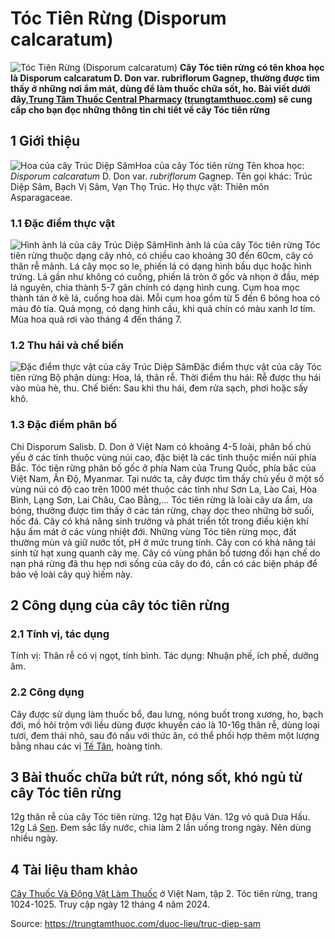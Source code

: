 # Tóc Tiên Rừng (Disporum calcaratum)

![Tóc Tiên Rừng \(Disporum calcaratum\)](https://trungtamthuoc.com/images/others/toc-tien-rung-hinh-anh-1565.jpg)
**Cây Tóc tiên rừng có tên khoa học là Disporum calcaratum D. Don var. rubriflorum Gagnep, thường được tìm thấy ở những nơi ẩm mát, dùng để làm thuốc chữa sốt, ho. Bài viết dưới đây,[Trung Tâm Thuốc Central Pharmacy](https://trungtamthuoc.com/ "Trung Tâm Thuốc Central Pharmacy") ([trungtamthuoc.com](https://trungtamthuoc.com/ "trungtamthuoc.com")) sẽ cung cấp cho bạn đọc những thông tin chi tiết về cây Tóc tiên rừng**
##  1 Giới thiệu
![Hoa của cây Trúc Diệp Sâm](https://trungtamthuoc.com/images/item/cay-truc-diep-sam-0.jpg)Hoa của cây Tóc tiên rừng
Tên khoa học: _Disporum calcaratum_ D. Don var. _rubriflorum_ Gagnep.
Tên gọi khác: Trúc Diệp Sâm, Bạch Vị Sâm, Vạn Thọ Trúc.
Họ thực vật: Thiên môn Asparagaceae.
### 1.1 Đặc điểm thực vật
![Hình ảnh lá của cây Trúc Diệp Sâm](https://trungtamthuoc.com/images/item/cay-truc-diep-sam-1.jpg)Hình ảnh lá của cây Tóc tiên rừng
Tóc tiên rừng thuộc dạng cây nhỏ, có chiều cao khoảng 30 đến 60cm, cây có thân rễ mảnh.
Lá cây mọc so le, phiến lá có dạng hình bầu dục hoặc hình trứng. Lá gần như không có cuống, phiến lá tròn ở gốc và nhọn ở đầu, mép lá nguyên, chia thành 5-7 gân chính có dạng hình cung.
Cụm hoa mọc thành tán ở kẽ lá, cuống hoa dài. Mỗi cụm hoa gồm từ 5 đến 6 bông hoa có màu đỏ tía.
Quả mọng, có dạng hình cầu, khi quả chín có màu xanh lơ tím.
Mùa hoa quả rơi vào tháng 4 đến tháng 7.
### 1.2 Thu hái và chế biến
![Đặc điểm thực vật của cây Trúc Diệp Sâm](https://trungtamthuoc.com/images/item/cay-truc-diep-sam-2.jpg)Đặc điểm thực vật của cây Tóc tiên rừng
Bộ phận dùng: Hoa, lá, thân rễ.
Thời điểm thu hái: Rễ được thu hái vào mùa hè, thu.
Chế biến: Sau khi thu hái, đem rửa sạch, phơi hoặc sấy khô.
### 1.3 Đặc điểm phân bố
Chi Disporum Salisb. D. Don ở Việt Nam có khoảng 4-5 loài, phân bố chủ yếu ở các tỉnh thuộc vùng núi cao, đặc biệt là các tỉnh thuộc miền núi phía Bắc.
Tóc tiên rừng phân bố gốc ở phía Nam của Trung Quốc, phía bắc của Việt Nam, Ấn Độ, Myanmar.
Tại nước ta, cây được tìm thấy chủ yếu ở một số vùng núi có độ cao trên 1000 mét thuộc các tỉnh như Sơn La, Lào Cai, Hòa Bình, Lạng Sơn, Lai Châu, Cao Bằng,...
Tóc tiên rừng là loài cây ưa ẩm, ưa bóng, thường được tìm thấy ở các tán rừng, chạy dọc theo những bờ suối, hốc đá. Cây có khả năng sinh trưởng và phát triển tốt trong điều kiện khí hậu ấm mát ở các vùng nhiệt đới.
Những vùng Tóc tiên rừng mọc, đất thường mùn và giữ nước tốt, pH ở mức trung tính.
Cây con có khả năng tái sinh từ hạt xung quanh cây mẹ.
Cây có vùng phân bố tương đối hạn chế do nạn phá rừng đã thu hẹp nơi sống của cây do đó, cần có các biện pháp để bảo vệ loài cây quý hiếm này.
##  2 Công dụng của cây tóc tiên rừng
### 2.1 Tính vị, tác dụng
Tính vị: Thân rễ có vị ngọt, tính bình.
Tác dụng: Nhuận phế, ích phế, dưỡng âm.
### 2.2 Công dụng
Cây được sử dụng làm thuốc bổ, đau lưng, nóng buốt trong xương, ho, bạch đới, mồ hôi trộm với liều dùng được khuyến cáo là 10-16g thân rễ, dùng loại tươi, đem thái nhỏ, sau đó nấu với thức ăn, có thể phối hợp thêm một lượng bằng nhau các vị [Tế Tân](https://trungtamthuoc.com/hoat-chat/te-tan "Tế Tân"), hoàng tinh.
##  3 Bài thuốc chữa bứt rứt, nóng sốt, khó ngủ từ cây Tóc tiên rừng
12g thân rễ của cây Tóc tiên rừng.
12g hạt Đậu Ván.
12g vỏ quả Dưa Hấu.
12g Lá [Sen](https://trungtamthuoc.com/hoat-chat/sen "Sen").
Đem sắc lấy nước, chia làm 2 lần uống trong ngày. Nên dùng nhiều ngày.
##  4 Tài liệu tham khảo
[Cây Thuốc Và Động Vật Làm Thuốc](https://trungtamthuoc.com/bai-viet/doc-online-va-tai-mien-phi-pdf-sach-cay-thuoc-va-dong-vat-lam-thuoc-o-viet-nam "Cây Thuốc Và Động Vật Làm Thuốc") ở Việt Nam, tập 2. Tóc tiên rừng, trang 1024-1025. Truy cập ngày 12 tháng 4 năm 2024.


Source: https://trungtamthuoc.com/duoc-lieu/truc-diep-sam